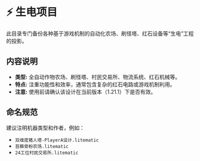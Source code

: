# ⚡ 生电项目

此目录专门备份各种基于游戏机制的自动化农场、刷怪塔、红石设备等“生电”工程的投影。

## 内容说明

*   **类型:** 全自动作物农场、刷怪塔、村民交易所、物流系统、红石机械等。
*   **特点:** 注重功能性和效率，通常包含复杂的红石电路或游戏机制利用。
*   **注意:** 使用前请确认该设计在当前版本（1.21.1）下是否有效。

## 命名规范

建议注明机器类型和作者，例如：
*   `双维度猪人塔-PlayerA设计.litematic`
*   `苔藓骨粉农场.litematic`
*   `24工位村民交易所.litematic`